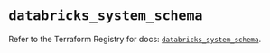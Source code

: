 # `databricks_system_schema`

Refer to the Terraform Registry for docs: [`databricks_system_schema`](https://registry.terraform.io/providers/databricks/databricks/1.49.0/docs/resources/system_schema).
